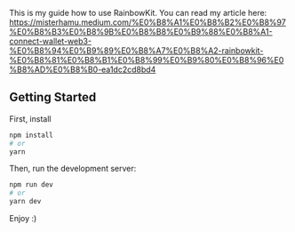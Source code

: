 This is my guide how to use RainbowKit.
You can read my article here:
https://misterhamu.medium.com/%E0%B8%A1%E0%B8%B2%E0%B8%97%E0%B8%B3%E0%B8%9B%E0%B8%B8%E0%B9%88%E0%B8%A1-connect-wallet-web3-%E0%B8%94%E0%B9%89%E0%B8%A7%E0%B8%A2-rainbowkit-%E0%B8%81%E0%B8%B1%E0%B8%99%E0%B9%80%E0%B8%96%E0%B8%AD%E0%B8%B0-ea1dc2cd8bd4


## Getting Started
First, install

```bash
npm install
# or
yarn
```

Then, run the development server:
```bash
npm run dev
# or
yarn dev
```

Enjoy :)